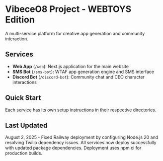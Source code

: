 # VibeceO8 Project - WEBTOYS Edition

A multi-service platform for creative app generation and community interaction.

## Services

- **Web App** (`/web`): Next.js application for the main website
- **SMS Bot** (`/sms-bot`): WTAF app generation engine and SMS interface  
- **Discord Bot** (`/discord-bot`): Community chat and CEO character interactions

## Quick Start

Each service has its own setup instructions in their respective directories.

## Last Updated

August 2, 2025 - Fixed Railway deployment by configuring Node.js 20 and resolving Twilio dependency issues. All services now deploy successfully with updated package dependencies. Deployment uses npm ci for production builds. 